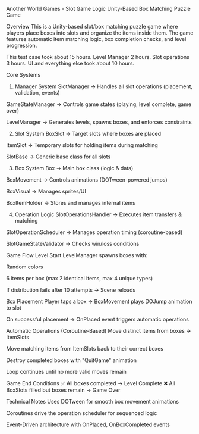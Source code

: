 ﻿Another World Games - Slot Game Logic
Unity-Based Box Matching Puzzle Game

Overview
This is a Unity-based slot/box matching puzzle game where players place boxes into slots and organize the items inside them. The game features automatic item matching logic, box completion checks, and level progression.

This test case took about 15 hours.
Level Manager 2 hours.
Slot operations 3 hours.
UI and everything else took about 10 hours.

Core Systems
1. Manager System
   SlotManager → Handles all slot operations (placement, validation, events)

GameStateManager → Controls game states (playing, level complete, game over)

LevelManager → Generates levels, spawns boxes, and enforces constraints

2. Slot System
   BoxSlot → Target slots where boxes are placed

ItemSlot → Temporary slots for holding items during matching

SlotBase<T> → Generic base class for all slots

3. Box System
   Box → Main box class (logic & data)

BoxMovement → Controls animations (DOTween-powered jumps)

BoxVisual → Manages sprites/UI

BoxItemHolder → Stores and manages internal items

4. Operation Logic
   SlotOperationsHandler → Executes item transfers & matching

SlotOperationScheduler → Manages operation timing (coroutine-based)

SlotGameStateValidator → Checks win/loss conditions

Game Flow
Level Start
LevelManager spawns boxes with:

Random colors

6 items per box (max 2 identical items, max 4 unique types)

If distribution fails after 10 attempts → Scene reloads

Box Placement
Player taps a box → BoxMovement plays DOJump animation to slot

On successful placement → OnPlaced event triggers automatic operations

Automatic Operations (Coroutine-Based)
Move distinct items from boxes → ItemSlots

Move matching items from ItemSlots back to their correct boxes

Destroy completed boxes with "QuitGame" animation

Loop continues until no more valid moves remain

Game End Conditions
✅ All boxes completed → Level Complete
❌ All BoxSlots filled but boxes remain → Game Over

Technical Notes
Uses DOTween for smooth box movement animations

Coroutines drive the operation scheduler for sequenced logic

Event-Driven architecture with OnPlaced, OnBoxCompleted events